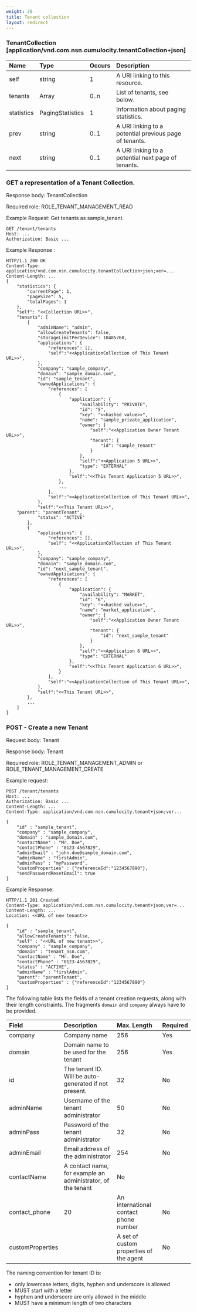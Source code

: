 ```yaml
---
weight: 20
title: Tenant collection
layout: redirect
---
```


### TenantCollection [application/vnd.com.nsn.cumulocity.tenantCollection+json]

|Name|Type|Occurs|Description|
|:---|:---|:-----|:----------|
|self|string|1|A URI linking to this resource.|
|tenants|Array|0..n|List of tenants, see below.|
|statistics|PagingStatistics|1|Information about paging statistics.|
|prev|string|0..1|A URI linking to a potential previous page of tenants.|
|next|string|0..1|A URI linking to a potential next page of tenants.|

### GET a representation of a Tenant Collection.

Response body: TenantCollection

Required role: ROLE\_TENANT\_MANAGEMENT\_READ

Example Request: Get tenants as sample\_tenant.


    GET /tenant/tenants
    Host: ...
    Authorization: Basic ...

Example Response :

    HTTP/1.1 200 OK
    Content-Type: application/vnd.com.nsn.cumulocity.tenantCollection+json;ver=...
    Content-Length: ...
    {
        "statistics": {
            "currentPage": 1,
            "pageSize": 5,
            "totalPages": 1
        },
        "self": "<<Collection URL>>",
        "tenants": [
            {
                "adminName": "admin",
				"allowCreateTenants": false,
				"storageLimitPerDevice": 10485760,
                "applications": {
                    "references": [],
                    "self":"<<ApplicationCollection of This Tenant  URL>>",
                },
                "company": "sample_company",
                "domain": "sample_domain.com",
                "id": "sample_tenant",
                "ownedApplications": {
                    "references": [
                        {
                            "application": {
                                "availability": "PRIVATE",
                                "id": "5",
                                "key": "<<hashed value>>",
                                "name": "sample_private_application",
                                "owner": {
                                    "self":"<<Application Owner Tenant URL>>",
                                    "tenant": {
                                        "id": "sample_tenant"
                                    }
                                },
                                "self":"<<Application 5 URL>>",
                                "type": "EXTERNAL"
                            },
                            "self":"<<This Tenant Application 5 URL>>",
                        },
                        ...
                    ],
                    "self":"<<ApplicationCollection of This Tenant URL>>",
                },
                "self":"<<This Tenant URL>>",
		"parent": "parentTenant",
                "status": "ACTIVE"
            },
            {
                "applications": {
                    "references": [],
                    "self": "<<ApplicationCollection of This Tenant URL>>",
                },
                "company": "sample_company",
                "domain": "sample_domain.com",
                "id": "next_sample_tenant",
                "ownedApplications": {
                    "references": [
                        {
                            "application": {
                                "availability": "MARKET",
                                "id": "6",
                                "key": "<<hashed value>>",
                                "name": "market_application",
                                "owner": {
                                    "self":"<<Application Owner Tenant URL>>",
                                    "tenant": {
                                        "id": "next_sample_tenant"
                                    }
                                },
                                "self":"<<Application 6 URL>>",
                                "type": "EXTERNAL"
                            },
                            "self":"<<This Tenant Application 6 URL>>",
                        }
                    ],
                    "self":"<<ApplicationCollection of This Tenant URL>>",
                },
                "self":"<<This Tenant URL>>",
            },
            ...
        ]
    }

### POST - Create a new Tenant

Request body: Tenant

Response body: Tenant

Required role: ROLE\_TENANT\_MANAGEMENT\_ADMIN or ROLE\_TENANT\_MANAGEMENT\_CREATE

Example request:

	POST /tenant/tenants
	Host: ...
	Authorization: Basic ...
	Content-Length: ...
	Content-Type: application/vnd.com.nsn.cumulocity.tenant+json;ver...

	{
		"id" : "sample_tenant",
		"company" : "sample_company",
		"domain" : "sample_domain.com",
		"contactName" : "Mr. Doe",
		"contactPhone" : "0123-4567829",
		"adminEmail" : "john.doe@sample_domain.com",
		"adminName" : "firstAdmin",
		"adminPass" : "myPassword",
		"customProperties" : {"referenceId":"1234567890"},
		"sendPasswordResetEmail": true
	}

Example Response:


	HTTP/1.1 201 Created
	Content-Type: application/vnd.com.nsn.cumulocity.tenant+json;ver=...
	Content-Length: ...
	Location: <<URL of new tenant>>

	{
		"id" : "sample_tenant",
		"allowCreateTenants": false,
		"self" : "<<URL of new tenant>>",
		"company" : "sample_company",
		"domain" : "tenant_nsn.com",
		"contactName" : "Mr. Doe",
		"contactPhone" : "0123-4567829",
		"status" : "ACTIVE",
		"adminName" : "firstAdmin",
		"parent": "parentTenant",
		"customProperties" : {"referenceId":"1234567890"}
	}

The following table lists the fields of a tenant creation requests, along with their length constraints. The fragments ```domain``` and  ```company``` always have to be provided.

|Field|Description|Max. Length|Required|
|:----|:---|:---|:---|
|company|Company name|256|Yes
|domain|Domain name to be used for the tenant|256|Yes
|id|The tenant ID. Will be auto-generated if not present.|32|No
|adminName|Username of the tenant administrator|50|No
|adminPass|Password of the tenant administrator|32|No
|adminEmail|Email address of the administrator|254|No
|contactName|A contact name, for example an administrator, of the tenant|No
|contact_phone|20|An international contact phone number|No
|customProperties||A set of custom properties of the agent|No

The naming convention for tenant ID is:

- only lowercase letters, digits, hyphen and underscore is allowed
- MUST start with a letter
- hyphen and underscore are only allowed in the middle
- MUST have a minimum length of two characters
